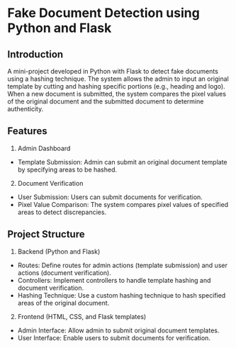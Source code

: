 # Fake Document Detection using Python and Flask
## Introduction
A mini-project developed in Python with Flask to detect fake documents using a hashing technique. The system allows the admin to input an original template by cutting and hashing specific portions (e.g., heading and logo). When a new document is submitted, the system compares the pixel values of the original document and the submitted document to determine authenticity.

## Features
1. Admin Dashboard
- Template Submission: Admin can submit an original document template by specifying areas to be hashed.
2. Document Verification
- User Submission: Users can submit documents for verification.
- Pixel Value Comparison: The system compares pixel values of specified areas to detect discrepancies.
## Project Structure
1. Backend (Python and Flask)
- Routes: Define routes for admin actions (template submission) and user actions (document verification).
- Controllers: Implement controllers to handle template hashing and document verification.
- Hashing Technique: Use a custom hashing technique to hash specified areas of the original document.
2. Frontend (HTML, CSS, and Flask templates)
- Admin Interface: Allow admin to submit original document templates.
- User Interface: Enable users to submit documents for verification.
